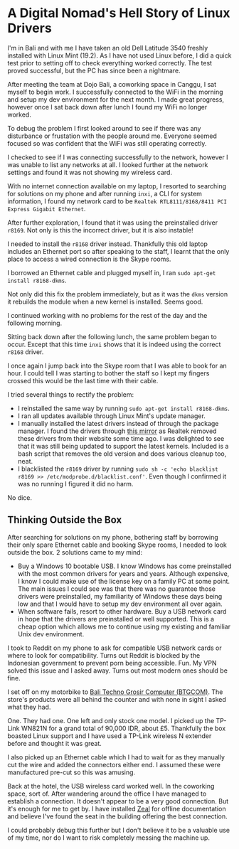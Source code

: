 # A Digital Nomad's Hell Story of Linux Drivers

I'm in Bali and with me I have taken an old Dell Latitude 3540 freshly installed with Linux Mint (19.2). As I have not used Linux before, I did a quick test prior to setting off to check everything worked correctly. The test proved successful, but the PC has since been a nightmare.

After meeting the team at Dojo Bali, a coworking space in Canggu, I sat myself to begin work. I successfully connected to the WiFi in the morning and setup my dev environment for the next month. I made great progress, however once I sat back down after lunch I found my WiFi no longer worked.

To debug the problem I first looked around to see if there was any disturbance or frustation with the people around me. Everyone seemed focused so was confident that the WiFi was still operating correctly.

I checked to see if I was connecting successfully to the network, however I was unable to list any networks at all. I looked further at the network settings and found it was not showing my wireless card.

With no internet connection available on my laptop, I resorted to searching for solutions on my phone and after running `inxi`, a CLI for system information, I found my network card to be `Realtek RTL8111/8168/8411 PCI Express Gigabit Ethernet`.

After further exploration, I found that it was using the preinstalled driver `r8169`. Not only is this the incorrect driver, but it is also instable!

I needed to install the `r8168` driver instead. Thankfully this old laptop includes an Ethernet port so after speaking to the staff, I learnt that the only place to access a wired connection is the Skype rooms.

I borrowed an Ethernet cable and plugged myself in, I ran `sudo apt-get install r8168-dkms`.

Not only did this fix the problem immediately, but as it was the `dkms` version it rebuilds the module when a new kernel is installed. Seems good.

I continued working with no problems for the rest of the day and the following morning.

Sitting back down after the following lunch, the same problem began to occur. Except that this time `inxi` shows that it is indeed using the correct `r8168` driver.

I once again I jump back into the Skype room that I was able to book for an hour. I could tell I was starting to bother the staff so I kept my fingers crossed this would be the last time with their cable.

I tried several things to rectify the problem:

- I reinstalled the same way by running `sudo apt-get install r8168-dkms`.
- I ran all updates available through Linux Mint's update manager.
- I manually installed the latest drivers instead of through the package manager. I found the drivers through [this mirror](https://github.com/mtorromeo/r8168) as Realtek removed these drivers from their website some time ago. I was delighted to see that it was still being updated to support the latest kernels. Included is a bash script that removes the old version and does various cleanup too, neat.
- I blacklisted the `r8169` driver by running `sudo sh -c 'echo blacklist r8169 >> /etc/modprobe.d/blacklist.conf'`. Even though I confirmed it was no running I figured it did no harm.

No dice.

## Thinking Outside the Box

After searching for solutions on my phone, bothering staff by borrowing their only spare Ethernet cable and booking Skype rooms, I needed to look outside the box. 2 solutions came to my mind:

- Buy a Windows 10 bootable USB. I know Windows has come preinstalled with the most common drivers for years and years. Although expensive, I know I could make use of the license key on a family PC at some point. The main issues I could see was that there was no guarantee those drivers were preinstalled, my familiarity of Windows these days being low and that I would have to setup my dev environment all over again.
- When software fails, resort to other hardware. Buy a USB network card in hope that the drivers are preinstalled or well supported. This is a cheap option which allows me to continue using my existing and familiar Unix dev environment.

I took to Reddit on my phone to ask for compatible USB network cards or where to look for compatibility. Turns out Reddit is blocked by the Indonesian government to prevent porn being accessible. Fun. My VPN solved this issue and I asked away. Turns out most modern ones should be fine.

I set off on my motorbike to [Bali Techno Grosir Computer (BTGCOM)](http://bali-techno.com). The store's products were all behind the counter and with none in sight I asked what they had.

One. They had one. One left and only stock one model. I picked up the TP-Link WN821N for a grand total of 90,000 IDR, about £5. Thankfully the box boasted Linux support and I have used a TP-Link wireless N extender before and thought it was great.

I also picked up an Ethernet cable which I had to wait for as they manually cut the wire and added the connectors either end. I assumed these were manufactured pre-cut so this was amusing.

Back at the hotel, the USB wireless card worked well. In the coworking space,  sort of. After wandering around the office I have managed to establish a connection. It doesn't appear to be a very good connection. But it's enough for me to get by. I have installed [Zeal](https://zealdocs.org) for offline documentation and believe I've found the seat in the building offering the best connection.

I could probably debug this further but I don't believe it to be a valuable use of my time, nor do I want to risk completely messing the machine up.